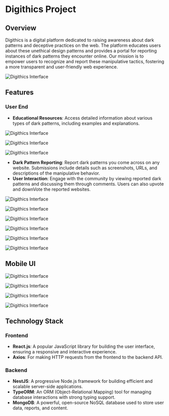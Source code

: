 # Digithics Project

## Overview
Digithics is a digital platform dedicated to raising awareness about dark patterns and deceptive practices on the web. The platform educates users about these unethical design patterns and provides a portal for reporting instances of dark patterns they encounter online. Our mission is to empower users to recognize and report these manipulative tactics, fostering a more transparent and user-friendly web experience.

![Digithics Interface](./readme-images/digithics1.png)

## Features

### User End
- **Educational Resources**: Access detailed information about various types of dark patterns, including examples and explanations.

![Digithics Interface](./readme-images/digithics2.png)

![Digithics Interface](./readme-images/digithics3.png)

![Digithics Interface](./readme-images/digithics4.png)

- **Dark Pattern Reporting**: Report dark patterns you come across on any website. Submissions include details such as screenshots, URLs, and descriptions of the manipulative behavior.
- **User Interaction**: Engage with the community by viewing reported dark patterns and discussing them through comments. Users can also upvote and downVote the reported websites.

![Digithics Interface](./readme-images/digithics5.png)

![Digithics Interface](./readme-images/digithics6.png)

![Digithics Interface](./readme-images/digithics7.png)

![Digithics Interface](./readme-images/digithics8.png)

![Digithics Interface](./readme-images/digithics9.png)

![Digithics Interface](./readme-images/digithics10.png)

## Mobile UI

![Digithics Interface](./readme-images/digithicsmobile1.png)

![Digithics Interface](./readme-images/digithicsmobile2.png)

![Digithics Interface](./readme-images/digithicsmobile3.png)

![Digithics Interface](./readme-images/digithicsmobile4.png)


## Technology Stack

### Frontend
- **React.js**: A popular JavaScript library for building the user interface, ensuring a responsive and interactive experience.
- **Axios**: For making HTTP requests from the frontend to the backend API.

### Backend
- **NestJS**: A progressive Node.js framework for building efficient and scalable server-side applications.
- **TypeORM**: An ORM (Object-Relational Mapping) tool for managing database interactions with strong typing support.
- **MongoDB**: A powerful, open-source NoSQL database used to store user data, reports, and content.


